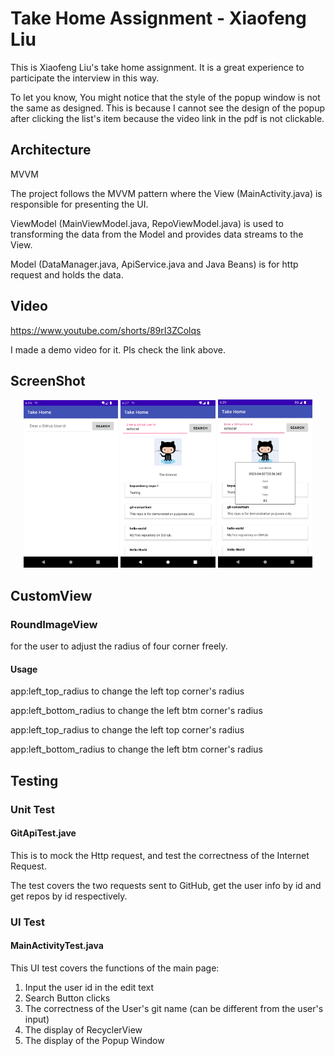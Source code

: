 # Take Home Assignment - Xiaofeng Liu

This is Xiaofeng Liu's take home assignment. It is a great experience
to participate the interview in this way.

To let you know, You might notice that the style of the popup window is not the same as designed.
This is because I cannot see the design of the popup after clicking the list's item because the video link in the pdf is not clickable.


## 
## Architecture
MVVM

The project follows the MVVM pattern where the View (MainActivity.java)
is responsible for presenting the UI. 

ViewModel (MainViewModel.java, RepoViewModel.java) is used to
transforming the data from the Model and provides data streams to the View.

Model (DataManager.java, ApiService.java and Java Beans) is for http request and holds the data.

## Video
https://www.youtube.com/shorts/89rI3ZColqs

I made a demo video for it. Pls check the link above.

## ScreenShot

<div align="center">
    <img src="./main1.png" width="30%" height="50%"/> <img src="./main2.png" width="30%" height="50%"/> 
<img src="./main3.png" width="30%" height="50%"/>
</div>



## CustomView
### RoundImageView
for the user to adjust the radius of four corner freely.
#### Usage
app:left_top_radius to change the left top corner's radius

app:left_bottom_radius to change the left btm corner's radius

app:left_top_radius to change the left top corner's radius

app:left_bottom_radius to change the left btm corner's radius

## Testing

### Unit Test
#### GitApiTest.jave
This is to mock the Http request, and test the correctness of the Internet Request.

The test covers the two requests sent to GitHub, get the user info by id and get repos by id respectively.

### UI Test
#### MainActivityTest.java
This UI test covers the functions of the main page:
1. Input the user id in the edit text
2. Search Button clicks
3. The correctness of the User's git name (can be different from the user's input)
4. The display of RecyclerView
5. The display of the Popup Window


